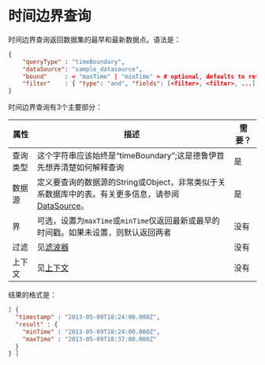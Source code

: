 # 时间边界查询

时间边界查询返回数据集的最早和最新数据点。语法是：

```json
{
    "queryType" : "timeBoundary",
    "dataSource": "sample_datasource",
    "bound"     : < "maxTime" | "minTime" > # optional, defaults to returning both timestamps if not set 
    "filter"    : { "type": "and", "fields": [<filter>, <filter>, ...] } # optional
}
```

时间边界查询有3个主要部分：

| 属性     | 描述                                                         | 需要？ |
| -------- | ------------------------------------------------------------ | ------ |
| 查询类型 | 这个字符串应该始终是“timeBoundary”;这是德鲁伊首先想弄清楚如何解释查询 | 是     |
| 数据源   | 定义要查询的数据源的String或Object，非常类似于关系数据库中的表。有关更多信息，请参阅[DataSource](http://druid.io/docs/0.12.3/querying/datasource.html)。 | 是     |
| 界       | 可选，设置为`maxTime`或`minTime`仅返回最新或最早的时间戳。如果未设置，则默认返回两者 | 没有   |
| 过滤     | 见[滤波器](http://druid.io/docs/0.12.3/querying/filters.html) | 没有   |
| 上下文   | 见[上下文](http://druid.io/docs/0.12.3/querying/query-context.html) | 没有   |

结果的格式是：

```json
[ {
  "timestamp" : "2013-05-09T18:24:00.000Z",
  "result" : {
    "minTime" : "2013-05-09T18:24:00.000Z",
    "maxTime" : "2013-05-09T18:37:00.000Z"
  }
} ]
```